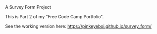 A Survey Form Project

This is Part 2 of my "Free Code Camp Portfolio".

See the working version here: https://pinkeyeboi.github.io/survey_form/